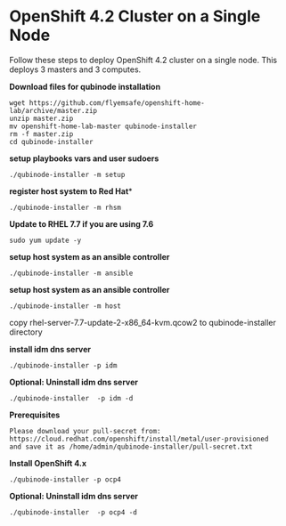 # OpenShift 4.2 Cluster on a Single Node

Follow these steps to deploy OpenShift 4.2 cluster on a single node.
This deploys 3 masters and 3 computes.

**Download files for qubinode installation**
```
wget https://github.com/flyemsafe/openshift-home-lab/archive/master.zip
unzip master.zip
mv openshift-home-lab-master qubinode-installer
rm -f master.zip
cd qubinode-installer
```
**setup playbooks vars and user sudoers**  
```
./qubinode-installer -m setup
```

**register host system to Red Hat***  
```
./qubinode-installer -m rhsm
```
**Update to RHEL 7.7 if you are using 7.6**
```
sudo yum update -y 
```

**setup host system as an ansible controller**
```
./qubinode-installer -m ansible
```

**setup host system as an ansible controller**
```
./qubinode-installer -m host
```
copy rhel-server-7.7-update-2-x86_64-kvm.qcow2 to qubinode-installer directory 

**install idm dns server**
```
./qubinode-installer -p idm 
```

**Optional: Uninstall idm dns server**
```
./qubinode-installer  -p idm -d
```

**Prerequisites**
```
Please download your pull-secret from: 
https://cloud.redhat.com/openshift/install/metal/user-provisioned
and save it as /home/admin/qubinode-installer/pull-secret.txt
```

**Install OpenShift 4.x**
```
./qubinode-installer -p ocp4 
```

**Optional: Uninstall idm dns server**
```
./qubinode-installer  -p ocp4 -d
```
